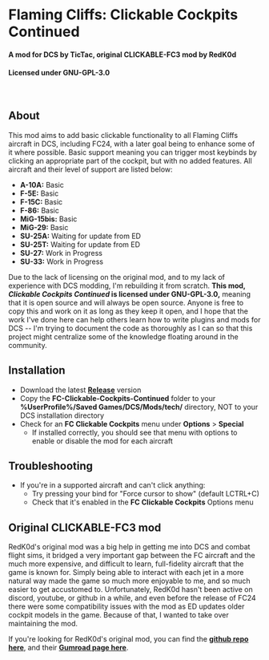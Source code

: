 # Flaming Cliffs: Clickable Cockpits Continued
#### A mod for DCS by TicTac, original CLICKABLE-FC3 mod by RedK0d
#### Licensed under GNU-GPL-3.0

<br>


## About
This mod aims to add basic clickable functionality to all Flaming Cliffs aircraft in DCS, including FC24, with a later goal being to enhance some of it where possible. Basic support meaning you can trigger most keybinds by clicking an appropriate part of the cockpit, but with no added features.  All aircraft and their level of support are listed below:

- **A-10A:**  Basic
- **F-5E:**  Basic
- **F-15C:**  Basic
- **F-86:**  Basic
- **MiG-15bis:**  Basic
- **MiG-29:**  Basic
- **SU-25A:**  Waiting for update from ED
- **SU-25T:**  Waiting for update from ED
- **SU-27:**  Work in Progress
- **SU-33:**  Work in Progress

Due to the lack of licensing on the original mod, and to my lack of experience with DCS modding, I'm rebuilding it from scratch.
**This mod, *Clickable Cockpits Continued* is licensed under GNU-GPL-3.0,** meaning that it is open source and will always be open source.  Anyone is free to copy this and work on it as long as they keep it open, and I hope that the work I've done here can help others learn how to write plugins and mods for DCS -- I'm trying to document the code as thoroughly as I can so that this project might centralize some of the knowledge floating around in the community.

## Installation
- Download the latest **[Release](https://github.com/TicTac-93/FC-Clickable-Cockpits-Continued/releases)** version
- Copy the **FC-Clickable-Cockpits-Continued** folder to your **%UserProfile%/Saved Games/DCS/Mods/tech/** directory, NOT to your DCS installation directory
- Check for an **FC Clickable Cockpits** menu under **Options** > **Special**
  - If installed correctly, you should see that menu with options to enable or disable the mod for each aircraft

## Troubleshooting
- If you're in a supported aircraft and can't click anything:
  - Try pressing your bind for "Force cursor to show" (default LCTRL+C)
  - Check that it's enabled in the **FC Clickable Cockpits** Options menu

## Original CLICKABLE-FC3 mod

RedK0d's original mod was a big help in getting me into DCS and combat flight sims, it bridged a very important gap between the FC aircraft and the much more expensive, and difficult to learn, full-fidelity aircraft that the game is known for. Simply being able to interact with each jet in a more natural way made the game so much more enjoyable to me, and so much easier to get accustomed to. Unfortunately, RedK0d hasn't been active on discord, youtube, or github in a while, and even before the release of FC24 there were some compatibility issues with the mod as ED updates older cockpit models in the game. Because of that, I wanted to take over maintaining the mod.

If you're looking for RedK0d's original mod, you can find the **[github repo here](https://github.com/RedK0d/CLICKABLE-FC3)**, and their **[Gumroad page here](https://redk0d.gumroad.com/l/fvkodo)**.
